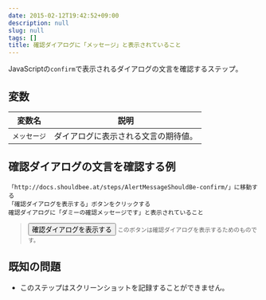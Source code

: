 ```yaml
---
date: 2015-02-12T19:42:52+09:00
description: null
slug: null
tags: []
title: 確認ダイアログに「メッセージ」と表示されていること
---
```


JavaScriptの`confirm`で表示されるダイアログの文言を確認するステップ。

## 変数

変数名 | 説明
------|---------
`メッセージ` | ダイアログに表示される文言の期待値。

## 確認ダイアログの文言を確認する例

```
「http://docs.shouldbee.at/steps/AlertMessageShouldBe-confirm/」に移動する
「確認ダイアログを表示する」ボタンをクリックする
確認ダイアログに「ダミーの確認メッセージです」と表示されていること
```

<blockquote>
<button onclick="confirm('ダミーの確認メッセージです');">確認ダイアログを表示する</button>
<small>このボタンは確認ダイアログを表示するためのものです。</small>
</blockquote>

## 既知の問題

* このステップはスクリーンショットを記録することができません。
